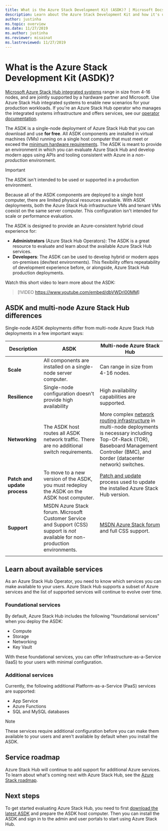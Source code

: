 ```yaml
---
title: What is the Azure Stack Development Kit (ASDK)? | Microsoft Docs
description: Learn about the Azure Stack Development Kit and how it's used to evaluate Azure Stack Hub.
author: justinha
ms.topic: overview
ms.date: 11/27/2019
ms.author: justinha
ms.reviewer: misainat
ms.lastreviewed: 11/27/2019
---
```


# What is the Azure Stack Development Kit (ASDK)?
[Microsoft Azure Stack Hub integrated systems](../operator/azure-stack-overview.md) range in size from 4-16 nodes, and are jointly supported by a hardware partner and Microsoft. Use Azure Stack Hub integrated systems to enable new scenarios for your production workloads. If you're an Azure Stack Hub operator who manages the integrated systems infrastructure and offers services, see our [operator documentation](/azure-stack/operator).

The ASDK is a single-node deployment of Azure Stack Hub that you can download and use **for free**. All ASDK components are installed in virtual machines (VMs) running on a single host computer that must meet or exceed the [minimum hardware requirements](asdk-deploy-considerations.md#hardware). The ASDK is meant to provide an environment in which you can evaluate Azure Stack Hub and develop modern apps using APIs and tooling consistent with Azure in a *non-production* environment. 

> [!IMPORTANT]
> The ASDK isn't intended to be used or supported in a production environment.

Because all of the ASDK components are deployed to a single host computer, there are limited physical resources available. With ASDK deployments, both the Azure Stack Hub infrastructure VMs and tenant VMs coexist on the same server computer. This configuration isn't intended for scale or performance evaluation.

The ASDK is designed to provide an Azure-consistent hybrid cloud experience for:
- **Administrators** (Azure Stack Hub Operators): The ASDK is a great resource to evaluate and learn about the available Azure Stack Hub services.
- **Developers**: The ASDK can be used to develop hybrid or modern apps on-premises (dev/test environments). This flexibility offers repeatability of development experience before, or alongside, Azure Stack Hub production deployments.

Watch this short video to learn more about the ASDK:

> [!VIDEO https://www.youtube.com/embed/dbVWDrl00MM]


## ASDK and multi-node Azure Stack Hub differences
Single-node ASDK deployments differ from multi-node Azure Stack Hub deployments in a few important ways:

|Description|ASDK|Multi-node Azure Stack Hub|
|-----|-----|-----|
|**Scale**|All components are installed on a single-node server computer.|Can range in size from 4-16 nodes.|
|**Resilience**|Single-node configuration doesn't provide high availability|High availability capabilities are supported.|
|**Networking**|The ASDK host routes all ASDK network traffic. There are no additional switch requirements.|More complex [network routing infrastructure](../operator/azure-stack-network.md#network-infrastructure) in multi-node deployments is necessary including Top-Of-Rack (TOR), Baseboard Management Controller (BMC), and border (datacenter network) switches.|
|**Patch and update process**|To move to a new version of the ASDK, you must redeploy the ASDK on the ASDK host computer.|[Patch and update](../operator/azure-stack-updates.md) process used to update the installed Azure Stack Hub version.|
|**Support**|MSDN Azure Stack forum. Microsoft Customer Service and Support (CSS) support is *not* available for non-production environments.|[MSDN Azure Stack forum](https://social.msdn.microsoft.com/Forums/en-US/home?forum=AzureStack) and full CSS support.|
| | |

## Learn about available services
As an Azure Stack Hub Operator, you need to know which services you can make available to your users. Azure Stack Hub supports a subset of Azure services and the list of supported services will continue to evolve over time.

### Foundational services
By default, Azure Stack Hub includes the following "foundational services" when you deploy the ASDK:
- Compute
- Storage
- Networking
- Key Vault

With these foundational services, you can offer Infrastructure-as-a-Service (IaaS) to your users with minimal configuration.

### Additional services
Currently, the following additional Platform-as-a-Service (PaaS) services are supported:
- App Service
- Azure Functions
- SQL and MySQL databases

> [!NOTE]
> These services require additional configuration before you can make them available to your users and aren't available by default when you install the ASDK.

## Service roadmap
Azure Stack Hub will continue to add support for additional Azure services. To learn about what's coming next with Azure Stack Hub, see the [Azure Stack roadmap](https://azure.microsoft.com/roadmap/?tag=azure-stack). 


## Next steps
To get started evaluating Azure Stack Hub, you need to first [download the latest ASDK](asdk-download.md) and prepare the ASDK host computer. Then you can install the ASDK and sign in to the admin and user portals to start using Azure Stack Hub.